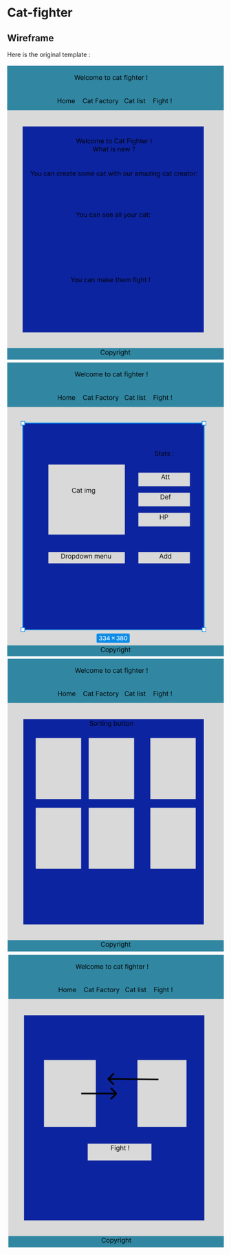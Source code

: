 # Cat-fighter

## Wireframe

Here is the original template :

![wireframe1](img/wireframe1.png)
![wireframe2](img/wireframe2.png)
![wireframe3](img/wireframe3.png)
![wireframe4](img/wireframe4.png)
